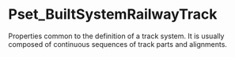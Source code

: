 # Pset_BuiltSystemRailwayTrack

Properties common to the definition of a track system. It is usually composed of continuous sequences of track parts and alignments.
<!-- end of short definition -->

